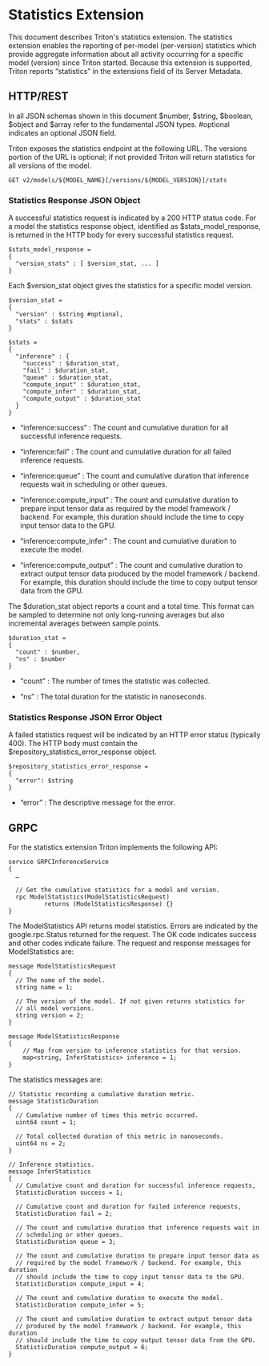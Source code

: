 <!--
# Copyright (c) 2020, NVIDIA CORPORATION. All rights reserved.
#
# Redistribution and use in source and binary forms, with or without
# modification, are permitted provided that the following conditions
# are met:
#  * Redistributions of source code must retain the above copyright
#    notice, this list of conditions and the following disclaimer.
#  * Redistributions in binary form must reproduce the above copyright
#    notice, this list of conditions and the following disclaimer in the
#    documentation and/or other materials provided with the distribution.
#  * Neither the name of NVIDIA CORPORATION nor the names of its
#    contributors may be used to endorse or promote products derived
#    from this software without specific prior written permission.
#
# THIS SOFTWARE IS PROVIDED BY THE COPYRIGHT HOLDERS ``AS IS'' AND ANY
# EXPRESS OR IMPLIED WARRANTIES, INCLUDING, BUT NOT LIMITED TO, THE
# IMPLIED WARRANTIES OF MERCHANTABILITY AND FITNESS FOR A PARTICULAR
# PURPOSE ARE DISCLAIMED.  IN NO EVENT SHALL THE COPYRIGHT OWNER OR
# CONTRIBUTORS BE LIABLE FOR ANY DIRECT, INDIRECT, INCIDENTAL, SPECIAL,
# EXEMPLARY, OR CONSEQUENTIAL DAMAGES (INCLUDING, BUT NOT LIMITED TO,
# PROCUREMENT OF SUBSTITUTE GOODS OR SERVICES; LOSS OF USE, DATA, OR
# PROFITS; OR BUSINESS INTERRUPTION) HOWEVER CAUSED AND ON ANY THEORY
# OF LIABILITY, WHETHER IN CONTRACT, STRICT LIABILITY, OR TORT
# (INCLUDING NEGLIGENCE OR OTHERWISE) ARISING IN ANY WAY OUT OF THE USE
# OF THIS SOFTWARE, EVEN IF ADVISED OF THE POSSIBILITY OF SUCH DAMAGE.
-->

# Statistics Extension

This document describes Triton's statistics extension. The statistics
extension enables the reporting of per-model (per-version) statistics
which provide aggregate information about all activity occurring for a
specific model (version) since Triton started. Because this extension
is supported, Triton reports “statistics” in the extensions field of
its Server Metadata.

## HTTP/REST

In all JSON schemas shown in this document $number, $string, $boolean,
$object and $array refer to the fundamental JSON types. #optional
indicates an optional JSON field.

Triton exposes the statistics endpoint at the following URL. The
versions portion of the URL is optional; if not provided Triton will
return statistics for all versions of the model.

```
GET v2/models/${MODEL_NAME}[/versions/${MODEL_VERSION}]/stats
```

### Statistics Response JSON Object

A successful statistics request is indicated by a 200 HTTP status
code. For a model the statistics response object, identified as
$stats_model_response, is returned in the HTTP body for every
successful statistics request.

```
$stats_model_response =
{
  "version_stats" : [ $version_stat, ... ]
}
```

Each $version_stat object gives the statistics for a specific model version.

```
$version_stat =
{
  "version" : $string #optional,
  "stats" : $stats
}
```

```
$stats =
{
  "inference" : {
    "success" : $duration_stat,
    "fail" : $duration_stat,
    "queue" : $duration_stat,
    "compute_input" : $duration_stat,
    "compute_infer" : $duration_stat,
    "compute_output" : $duration_stat
  }
}
```

- “inference:success” : The count and cumulative duration for all
  successful inference requests.

- “inference:fail” : The count and cumulative duration for all failed
  inference requests.

- “inference:queue” : The count and cumulative duration that inference
  requests wait in scheduling or other queues.

- “inference:compute_input” : The count and cumulative duration to
  prepare input tensor data as required by the model framework /
  backend. For example, this duration should include the time to copy
  input tensor data to the GPU.

- “inference:compute_infer” : The count and cumulative duration to
  execute the model.

- “inference:compute_output” : The count and cumulative duration to
  extract output tensor data produced by the model framework /
  backend. For example, this duration should include the time to copy
  output tensor data from the GPU.

The $duration_stat object reports a count and a total time. This
format can be sampled to determine not only long-running averages but
also incremental averages between sample points.

```
$duration_stat =
{
  "count" : $number,
  "ns" : $number
}
```

- "count" : The number of times the statistic was collected.

- “ns” : The total duration for the statistic in nanoseconds.

### Statistics Response JSON Error Object

A failed statistics request will be indicated by an HTTP error status
(typically 400). The HTTP body must contain the
$repository_statistics_error_response object.

```
$repository_statistics_error_response =
{
  "error": $string
}
```

- “error” : The descriptive message for the error.

## GRPC

For the statistics extension Triton implements the following API:

```
service GRPCInferenceService
{
  …

  // Get the cumulative statistics for a model and version.
  rpc ModelStatistics(ModelStatisticsRequest)
          returns (ModelStatisticsResponse) {}
}
```

The ModelStatistics API returns model statistics. Errors are indicated
by the google.rpc.Status returned for the request. The OK code
indicates success and other codes indicate failure. The request and
response messages for ModelStatistics are:

```
message ModelStatisticsRequest
{
  // The name of the model.
  string name = 1;

  // The version of the model. If not given returns statistics for
  // all model versions.
  string version = 2;
}

message ModelStatisticsResponse
{
    // Map from version to inference statistics for that version.
    map<string, InferStatistics> inference = 1;
}
```

The statistics messages are:

```
// Statistic recording a cumulative duration metric.
message StatisticDuration
{
  // Cumulative number of times this metric occurred.
  uint64 count = 1;

  // Total collected duration of this metric in nanoseconds.
  uint64 ns = 2;
}

// Inference statistics.
message InferStatistics
{
  // Cumulative count and duration for successful inference requests,
  StatisticDuration success = 1;

  // Cumulative count and duration for failed inference requests,
  StatisticDuration fail = 2;

  // The count and cumulative duration that inference requests wait in
  // scheduling or other queues.
  StatisticDuration queue = 3;

  // The count and cumulative duration to prepare input tensor data as
  // required by the model framework / backend. For example, this duration
  // should include the time to copy input tensor data to the GPU.
  StatisticDuration compute_input = 4;

  // The count and cumulative duration to execute the model.
  StatisticDuration compute_infer = 5;

  // The count and cumulative duration to extract output tensor data
  // produced by the model framework / backend. For example, this duration
  // should include the time to copy output tensor data from the GPU.
  StatisticDuration compute_output = 6;
}
```
